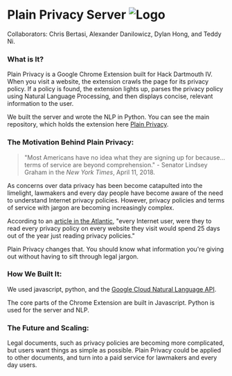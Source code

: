 # Plain Privacy Server ![Logo](images/logo.jpg)

Collaborators: Chris Bertasi, Alexander Danilowicz, Dylan Hong, and Teddy Ni.

### What is It?
Plain Privacy is a Google Chrome Extension built for Hack Dartmouth IV. When you visit a website, the extension crawls the page for its privacy policy. If a policy is found, the extension lights up, parses the privacy policy using Natural Language Processing, and then displays concise, relevant information to the user.

We built the server and wrote the NLP in Python. You can see the main repository, which holds the extension here [Plain Privacy](https://github.com/alexdanilowicz/PlainPrivacy).


### The Motivation Behind Plain Privacy:
> "Most Americans have no idea what they are signing up for because... terms of service are beyond comprehension." - Senator Lindsey Graham in the *New York Times*, April 11, 2018.

 As concerns over data privacy has been become catapulted into the limelight, lawmakers and every day people have become aware of the need to understand Internet privacy policies. However, privacy policies and terms of service with jargon are becoming increasingly complex.

 According to an [article in the  Atlantic](https://www.theatlantic.com/technology/archive/2012/03/reading-the-privacy-policies-you-encounter-in-a-year-would-take-76-work-days/253851/), "every Internet user, were they to read every privacy policy on every website they visit would spend 25 days out of the year just reading privacy policies."

 Plain Privacy changes that. You should know what information you're giving out without having to sift through legal jargon.

### How We Built It:

We used javascript, python, and the [Google Cloud Natural Language API](https://cloud.google.com/natural-language/).

The core parts of the Chrome Extension are built in Javascript. Python is used for the server and NLP.

### The Future and Scaling:

Legal documents, such as privacy policies are becoming more complicated, but users want things as simple as possible. Plain Privacy could be applied to other documents, and turn into a paid service for lawmakers and every day users.
